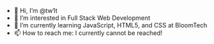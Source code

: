 - 👋 Hi, I’m @tw1t
- 👀 I’m interested in Full Stack Web Development
- 🌱 I’m currently learning JavaScript, HTML5, and CSS at BloomTech
- 📫 How to reach me: I currently cannot be reached!

